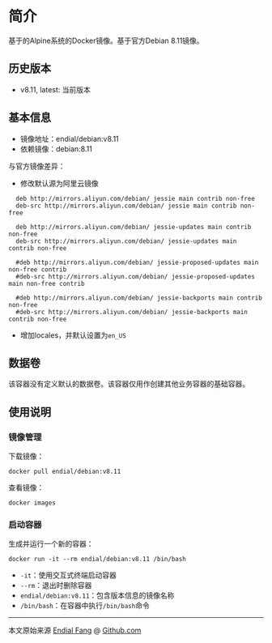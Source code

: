 # 简介

基于的Alpine系统的Docker镜像。基于官方Debian 8.11镜像。



## 历史版本

- v8.11, latest: 当前版本



## 基本信息

* 镜像地址：endial/debian:v8.11
* 依赖镜像：debian:8.11



与官方镜像差异：

- 修改默认源为阿里云镜像

```shell
  deb http://mirrors.aliyun.com/debian/ jessie main contrib non-free
  deb-src http://mirrors.aliyun.com/debian/ jessie main contrib non-free

  deb http://mirrors.aliyun.com/debian/ jessie-updates main contrib non-free
  deb-src http://mirrors.aliyun.com/debian/ jessie-updates main contrib non-free

  #deb http://mirrors.aliyun.com/debian/ jessie-proposed-updates main non-free contrib
  #deb-src http://mirrors.aliyun.com/debian/ jessie-proposed-updates main non-free contrib

  #deb http://mirrors.aliyun.com/debian/ jessie-backports main contrib non-free
  #deb-src http://mirrors.aliyun.com/debian/ jessie-backports main contrib non-free
```

- 增加locales，并默认设置为`en_US`



## 数据卷

该容器没有定义默认的数据卷。该容器仅用作创建其他业务容器的基础容器。



## 使用说明

### 镜像管理

下载镜像：

```shell
docker pull endial/debian:v8.11
```

查看镜像：

```shell
docker images
```



### 启动容器

生成并运行一个新的容器：

```shell
docker run -it --rm endial/debian:v8.11 /bin/bash
```

- `-it`：使用交互式终端启动容器
- `--rm`：退出时删除容器
- `endial/debian:v8.11`：包含版本信息的镜像名称
- `/bin/bash`：在容器中执行`/bin/bash`命令



----

本文原始来源 [Endial Fang](https://github.com/endial) @ [Github.com](https://github.com)

